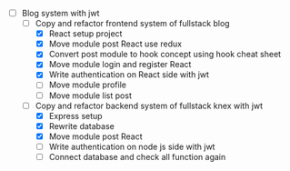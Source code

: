 * [ ] Blog system with jwt
  * [ ] Copy and refactor frontend system of fullstack blog
    * [x] React setup project
    * [x] Move module post React use redux
    * [x] Convert post module to hook concept using hook cheat sheet
    * [x] Move module login and register React
    * [x] Write authentication on React side with jwt
    * [ ] Move module profile
    * [ ] Move module list post
  * [ ] Copy and refactor backend system of fullstack knex with jwt
    * [x] Express setup
    * [x] Rewrite database
    * [x] Move module post React
    * [ ] Write authentication on node js side with jwt
    * [ ] Connect database and check all function again
